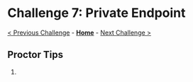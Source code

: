 # Challenge 7: Private Endpoint

[< Previous Challenge](./06-online-cutover-validation.md) - **[Home](../README.md)**  - [Next Challenge >](./08-replication.md)

## Proctor Tips

1) 